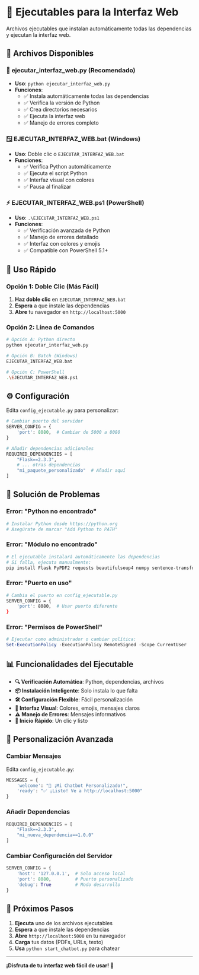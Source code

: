 # 🚀 Ejecutables para la Interfaz Web

Archivos ejecutables que instalan automáticamente todas las dependencias y ejecutan la interfaz web.

## 📁 Archivos Disponibles

### 🐍 **ejecutar_interfaz_web.py** (Recomendado)
- **Uso**: `python ejecutar_interfaz_web.py`
- **Funciones**:
  - ✅ Instala automáticamente todas las dependencias
  - ✅ Verifica la versión de Python
  - ✅ Crea directorios necesarios
  - ✅ Ejecuta la interfaz web
  - ✅ Manejo de errores completo

### 🪟 **EJECUTAR_INTERFAZ_WEB.bat** (Windows)
- **Uso**: Doble clic o `EJECUTAR_INTERFAZ_WEB.bat`
- **Funciones**:
  - ✅ Verifica Python automáticamente
  - ✅ Ejecuta el script Python
  - ✅ Interfaz visual con colores
  - ✅ Pausa al finalizar

### ⚡ **EJECUTAR_INTERFAZ_WEB.ps1** (PowerShell)
- **Uso**: `.\EJECUTAR_INTERFAZ_WEB.ps1`
- **Funciones**:
  - ✅ Verificación avanzada de Python
  - ✅ Manejo de errores detallado
  - ✅ Interfaz con colores y emojis
  - ✅ Compatible con PowerShell 5.1+

## 🎯 **Uso Rápido**

### Opción 1: Doble Clic (Más Fácil)
1. **Haz doble clic** en `EJECUTAR_INTERFAZ_WEB.bat`
2. **Espera** a que instale las dependencias
3. **Abre** tu navegador en `http://localhost:5000`

### Opción 2: Línea de Comandos
```bash
# Opción A: Python directo
python ejecutar_interfaz_web.py

# Opción B: Batch (Windows)
EJECUTAR_INTERFAZ_WEB.bat

# Opción C: PowerShell
.\EJECUTAR_INTERFAZ_WEB.ps1
```

## ⚙️ **Configuración**

Edita `config_ejecutable.py` para personalizar:

```python
# Cambiar puerto del servidor
SERVER_CONFIG = {
    'port': 8080,  # Cambiar de 5000 a 8080
}

# Añadir dependencias adicionales
REQUIRED_DEPENDENCIES = [
    "Flask==2.3.3",
    # ... otras dependencias
    "mi_paquete_personalizado"  # Añadir aquí
]
```

## 🔧 **Solución de Problemas**

### Error: "Python no encontrado"
```bash
# Instalar Python desde https://python.org
# Asegúrate de marcar "Add Python to PATH"
```

### Error: "Módulo no encontrado"
```bash
# El ejecutable instalará automáticamente las dependencias
# Si falla, ejecuta manualmente:
pip install Flask PyPDF2 requests beautifulsoup4 numpy sentence-transformers
```

### Error: "Puerto en uso"
```bash
# Cambia el puerto en config_ejecutable.py
SERVER_CONFIG = {
    'port': 8080,  # Usar puerto diferente
}
```

### Error: "Permisos de PowerShell"
```powershell
# Ejecutar como administrador o cambiar política:
Set-ExecutionPolicy -ExecutionPolicy RemoteSigned -Scope CurrentUser
```

## 📊 **Funcionalidades del Ejecutable**

- **🔍 Verificación Automática**: Python, dependencias, archivos
- **📦 Instalación Inteligente**: Solo instala lo que falta
- **🛠️ Configuración Flexible**: Fácil personalización
- **📱 Interfaz Visual**: Colores, emojis, mensajes claros
- **⚠️ Manejo de Errores**: Mensajes informativos
- **🚀 Inicio Rápido**: Un clic y listo

## 🎨 **Personalización Avanzada**

### Cambiar Mensajes
Edita `config_ejecutable.py`:
```python
MESSAGES = {
    'welcome': "🎉 ¡Mi Chatbot Personalizado!",
    'ready': "✅ ¡Listo! Ve a http://localhost:5000"
}
```

### Añadir Dependencias
```python
REQUIRED_DEPENDENCIES = [
    "Flask==2.3.3",
    "mi_nueva_dependencia==1.0.0"
]
```

### Cambiar Configuración del Servidor
```python
SERVER_CONFIG = {
    'host': '127.0.0.1',  # Solo acceso local
    'port': 8080,         # Puerto personalizado
    'debug': True         # Modo desarrollo
}
```

## 🚀 **Próximos Pasos**

1. **Ejecuta** uno de los archivos ejecutables
2. **Espera** a que instale las dependencias
3. **Abre** `http://localhost:5000` en tu navegador
4. **Carga** tus datos (PDFs, URLs, texto)
5. **Usa** `python start_chatbot.py` para chatear

---

**¡Disfruta de tu interfaz web fácil de usar! 🎉**
